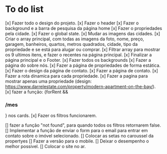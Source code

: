 # To do list

[x] Fazer todo o design do projeto.
[x] Fazer o header
[x] Fazer o background e a barra de pesquisa da página home
[x] Fazer o propriedades pela cidade.
[x] Fazer o global state.
[x] Mudar as imagens das cidades.
[x] Criar o array principal, com todas as imagens da foto, nome, preço, garagem, banheiros, quartos, metros quadrados, cidade, tipo da propriedade e se está para alugar ou comprar.
[x] Filtrar array para mostrar os 9 ultimos itens, e fazer o recentes na página principal.
[x] Finalizar a página principal e o Footer.
[x] Fazer todos os backgrounds
[x] Fazer a página do sobre nós.
[x] Fazer a página de propriedades de forma estática.
[x] Fazer o design da página de contato.
[x] Fazer a página de contato.
[x] Fazer a rota dinamica para cada propriedade.
[x] Fazer a pagina para mostrar apenas uma propriedade (design: https://www.darrelestate.com/property/modern-apartment-on-the-bay/).
[x] fazer a função: {forRent && <h3>/mes</h3>} nos cards.
[x] Fazer os filtros funcionarem.

[] fazer a função "not found", para quando todos os filtros retornarem false.
[] Implementar a função de enviar o form para o email para entrar em contato sobre o imóvel selecionado.
[] Colocar as setas no caroussel da propertyes
[] Fazer a versão para o mobile.
[] Deixar o desempenho o melhor possivel.
[] Colocar o site no ar.
